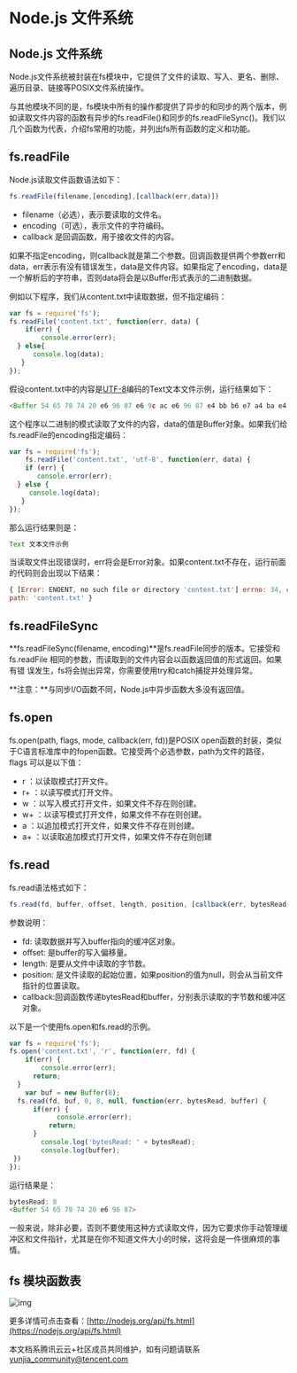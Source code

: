 # Node.js 文件系统

## Node.js 文件系统

Node.js文件系统被封装在fs模块中，它提供了文件的读取、写入、更名、删除、遍历目录、链接等POSIX文件系统操作。

与其他模块不同的是，fs模块中所有的操作都提供了异步的和同步的两个版本，例如读取文件内容的函数有异步的fs.readFile()和同步的fs.readFileSync()。我们以几个函数为代表，介绍fs常用的功能，并列出fs所有函数的定义和功能。

## fs.readFile

Node.js读取文件函数语法如下：

```js
fs.readFile(filename,[encoding],[callback(err,data)])
```

- filename（必选），表示要读取的文件名。
- encoding（可选），表示文件的字符编码。
- callback 是回调函数，用于接收文件的内容。

如果不指定encoding，则callback就是第二个参数。回调函数提供两个参数err和data，err表示有没有错误发生，data是文件内容。如果指定了encoding，data是一个解析后的字符串，否则data将会是以Buffer形式表示的二进制数据。

例如以下程序，我们从content.txt中读取数据，但不指定编码：

```js
var fs = require('fs'); 
fs.readFile('content.txt', function(err, data) { 
    if(err) { 
        console.error(err); 
  } else{ 
      console.log(data); 
   } 
}); 
```

假设content.txt中的内容是[UTF-8](https://www.w3cschool.cn/charsets/ref-html-utf8.html)编码的Text文本文件示例，运行结果如下：

```js
<Buffer 54 65 78 74 20 e6 96 87 e6 9c ac e6 96 87 e4 bb b6 e7 a4 ba e4 be 8b> 
```

这个程序以二进制的模式读取了文件的内容，data的值是Buffer对象。如果我们给fs.readFile的encoding指定编码：

```js
var fs = require('fs'); 
    fs.readFile('content.txt', 'utf-8', function(err, data) { 
    if (err) { 
       console.error(err); 
  } else { 
     console.log(data); 
   } 
}); 
```

那么运行结果则是：

```js
Text 文本文件示例
```

当读取文件出现错误时，err将会是Error对象。如果content.txt不存在，运行前面的代码则会出现以下结果：

```js
{ [Error: ENOENT, no such file or directory 'content.txt'] errno: 34, code: 'ENOENT', 
path: 'content.txt' } 
```

## fs.readFileSync

**fs.readFileSync(filename, encoding)**是fs.readFile同步的版本。它接受和 fs.readFile 相同的参数，而读取到的文件内容会以函数返回值的形式返回。如果有错 误发生，fs将会抛出异常，你需要使用try和catch捕捉并处理异常。

**注意：**与同步I/O函数不同，Node.js中异步函数大多没有返回值。

## fs.open

fs.open(path, flags, mode, callback(err, fd))是POSIX open函数的封装，类似于C语言标准库中的fopen函数。它接受两个必选参数，path为文件的路径， flags 可以是以下值：

- r ：以读取模式打开文件。
- r+ ：以读写模式打开文件。
- w ：以写入模式打开文件，如果文件不存在则创建。
- w+ ：以读写模式打开文件，如果文件不存在则创建。
- a ：以追加模式打开文件，如果文件不存在则创建。
- a+ ：以读取追加模式打开文件，如果文件不存在则创建

## fs.read

fs.read语法格式如下：

```js
fs.read(fd, buffer, offset, length, position, [callback(err, bytesRead, buffer)])
```

参数说明：

- fd: 读取数据并写入buffer指向的缓冲区对象。
- offset: 是buffer的写入偏移量。
- length: 是要从文件中读取的字节数。
- position: 是文件读取的起始位置，如果position的值为null，则会从当前文件指针的位置读取。
- callback:回调函数传递bytesRead和buffer，分别表示读取的字节数和缓冲区对象。

以下是一个使用fs.open和fs.read的示例。

```js
var fs = require('fs'); 
fs.open('content.txt', 'r', function(err, fd) { 
    if(err) { 
        console.error(err); 
      return; 
  } 
    var buf = new Buffer(8); 
  fs.read(fd, buf, 0, 8, null, function(err, bytesRead, buffer) { 
      if(err) { 
            console.error(err); 
          return; 
      } 
        console.log('bytesRead: ' + bytesRead); 
        console.log(buffer); 
 }) 
}); 
```

运行结果是：

```js
bytesRead: 8 
<Buffer 54 65 78 74 20 e6 96 87> 
```

一般来说，除非必要，否则不要使用这种方式读取文件，因为它要求你手动管理缓冲区和文件指针，尤其是在你不知道文件大小的时候，这将会是一件很麻烦的事情。

## fs 模块函数表

![img](https://ask.qcloudimg.com/http-save/devdocs/x7hraydea9.png)

更多详情可点击查看：[http://nodejs.org/api/fs.html](https://nodejs.org/api/fs.html)

本文档系腾讯云云+社区成员共同维护，如有问题请联系 yunjia_community@tencent.com